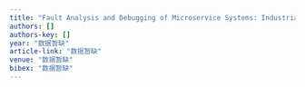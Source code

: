 ```yaml
---
title: "Fault Analysis and Debugging of Microservice Systems: Industrial Survey, Benchmark System, and Empirical Study"
authors: []
authors-key: []
year: "数据暂缺"
article-link: "数据暂缺"
venue: "数据暂缺"
bibex: "数据暂缺"
---
```

